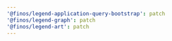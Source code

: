 ```yaml
---
'@finos/legend-application-query-bootstrap': patch
'@finos/legend-graph': patch
'@finos/legend-art': patch
---
```

